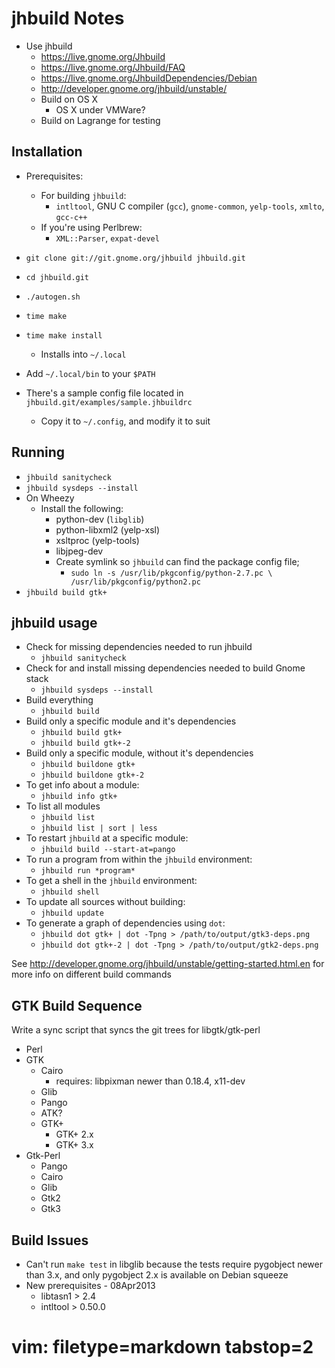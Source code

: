 # jhbuild Notes #

- Use jhbuild 
  - https://live.gnome.org/Jhbuild
  - https://live.gnome.org/Jhbuild/FAQ
  - https://live.gnome.org/JhbuildDependencies/Debian
  - http://developer.gnome.org/jhbuild/unstable/
  - Build on OS X
    - OS X under VMWare?
  - Build on Lagrange for testing

## Installation ##
- Prerequisites:
  - For building `jhbuild`:
    - `intltool`, GNU C compiler (`gcc`), `gnome-common`, `yelp-tools`,
      `xmlto`, `gcc-c++`
  - If you're using Perlbrew:
    - `XML::Parser`, `expat-devel`

- `git clone git://git.gnome.org/jhbuild jhbuild.git`
- `cd jhbuild.git`
- `./autogen.sh`
- `time make`
- `time make install` 
  - Installs into `~/.local`
- Add `~/.local/bin` to your `$PATH`
- There's a sample config file located in
  `jhbuild.git/examples/sample.jhbuildrc`
  - Copy it to `~/.config`, and modify it to suit

## Running ##
- `jhbuild sanitycheck`
- `jhbuild sysdeps --install`
- On Wheezy
  - Install the following:
      - python-dev (`libglib`)
      - python-libxml2 (yelp-xsl)
      - xsltproc (yelp-tools)
      - libjpeg-dev
    - Create symlink so `jhbuild` can find the package config file;
      - `sudo ln -s /usr/lib/pkgconfig/python-2.7.pc \
          /usr/lib/pkgconfig/python2.pc`
- `jhbuild build gtk+`

## jhbuild usage ##
- Check for missing dependencies needed to run jhbuild
  - `jhbuild sanitycheck`
- Check for and install missing dependencies needed to build Gnome stack
  - `jhbuild sysdeps --install`
- Build everything
  - `jhbuild build`
- Build only a specific module and it's dependencies
  - `jhbuild build gtk+`
  - `jhbuild build gtk+-2`
- Build only a specific module, without it's dependencies
  - `jhbuild buildone gtk+`
  - `jhbuild buildone gtk+-2`
- To get info about a module:
  - `jhbuild info gtk+`
- To list all modules
  - `jhbuild list`
  - `jhbuild list | sort | less`
- To restart `jhbuild` at a specific module:
  - `jhbuild build --start-at=pango`
- To run a program from within the `jhbuild` environment:
  - `jhbuild run *program*`
- To get a shell in the `jhbuild` environment:
  - `jhbuild shell`
- To update all sources without building:
  - `jhbuild update`
- To generate a graph of dependencies using `dot`:
  - `jhbuild dot gtk+ | dot -Tpng > /path/to/output/gtk3-deps.png`
  - `jhbuild dot gtk+-2 | dot -Tpng > /path/to/output/gtk2-deps.png`

See http://developer.gnome.org/jhbuild/unstable/getting-started.html.en for
more info on different build commands

## GTK Build Sequence ##
Write a sync script that syncs the git trees for libgtk/gtk-perl
- Perl
- GTK
  - Cairo
    - requires: libpixman newer than 0.18.4, x11-dev
  - Glib
  - Pango
  - ATK?
  - GTK+
    - GTK+ 2.x
    - GTK+ 3.x
- Gtk-Perl
  - Pango
  - Cairo
  - Glib
  - Gtk2
  - Gtk3

## Build Issues ##
- Can't run `make test` in libglib because the tests require pygobject newer
  than 3.x, and only pygobject 2.x is available on Debian squeeze
- New prerequisites - 08Apr2013
  - libtasn1 > 2.4
  - intltool > 0.50.0

# vim: filetype=markdown tabstop=2
